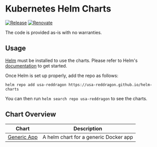 # Kubernetes Helm Charts

[![Release](https://github.com/USA-RedDragon/helm-charts/actions/workflows/release.yaml/badge.svg)](https://github.com/USA-RedDragon/helm-charts/actions/workflows/release.yaml)
[![Renovate](https://img.shields.io/badge/Renovate-enabled-brightgreen?logo=renovatebot&logoColor=1DDEDD)](https://renovatebot.com)

The code is provided as-is with no warranties.

## Usage

[Helm](https://helm.sh) must be installed to use the charts.
Please refer to Helm's [documentation](https://helm.sh/docs/) to get started.

Once Helm is set up properly, add the repo as follows:

```console
helm repo add usa-reddragon https://usa-reddragon.github.io/helm-charts
```

You can then run `helm search repo usa-reddragon` to see the charts.

## Chart Overview

| Chart | Description |
| ----- | ----------- |
| [Generic App ](charts/app/) | A helm chart for a generic Docker app |
